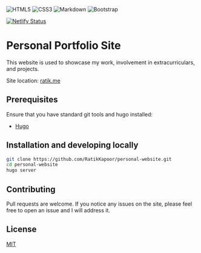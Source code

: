 <img alt="HTML5" src="https://img.shields.io/badge/html5%20-%23E34F26.svg?&style=for-the-badge&logo=html5&logoColor=white"/> <img alt="CSS3" src="https://img.shields.io/badge/css3%20-%231572B6.svg?&style=for-the-badge&logo=css3&logoColor=white"/> <img alt="Markdown" src="https://img.shields.io/badge/markdown-%23000000.svg?&style=for-the-badge&logo=markdown&logoColor=white"/> <img alt="Bootstrap" src="https://img.shields.io/badge/bootstrap%20-%23563D7C.svg?&style=for-the-badge&logo=bootstrap&logoColor=white"/>

[![Netlify Status](https://api.netlify.com/api/v1/badges/c28c8b1a-3f70-4c25-8255-5f1b5c52e4c1/deploy-status)](https://app.netlify.com/sites/ratik/deploys)

# Personal Portfolio Site

This website is used to showcase my work, involvement in extracurriculars, and projects.

Site location:
[ratik.me](https://ratik.me)

## Prerequisites

Ensure that you have standard git tools and hugo installed:

- [Hugo](https://gohugo.io/getting-started/installing/)

## Installation and developing locally

```bash
git clone https://github.com/RatikKapoor/personal-website.git
cd personal-website
hugo server
```

## Contributing

Pull requests are welcome. If you notice any issues on the site, please feel free to open an issue and I will address it.

## License

[MIT](https://choosealicense.com/licenses/mit/)
